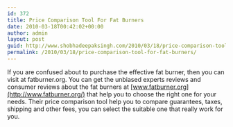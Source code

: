 ```yaml
---
id: 372
title: Price Comparison Tool For Fat Burners
date: 2010-03-18T00:42:02+00:00
author: admin
layout: post
guid: http://www.shobhadeepaksingh.com/2010/03/18/price-comparison-tool-for-fat-burners/
permalink: /2010/03/18/price-comparison-tool-for-fat-burners/
---
```

If you are confused about to purchase the effective fat burner, then you can visit at fatburner.org. You can get the unbiased experts reviews and consumer reviews about the fat burners at [www.fatburner.org](http://www.fatburner.org/) that help you to choose the right one for your needs. Their price comparison tool help you to compare guarantees, taxes, shipping and other fees, you can select the suitable one that really work for you.